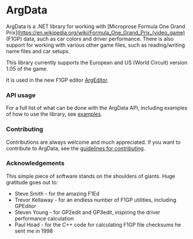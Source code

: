 # ArgData

ArgData is a .NET library for working with [Microprose Formula One Grand Prix](https://en.wikipedia.org/wiki/Formula_One_Grand_Prix_(video_game) (F1GP) data, such as car colors and driver performance. There is also support for working with various other game files, such as reading/writing name files and car setups.

This library currently supports the European and US (World Circuit) version 1.05 of the game.

It is used in the new F1GP editor [ArgEditor](http://manicomio.se/argeditor).


### API usage

For a full list of what can be done with the ArgData API, including examples
of how to use the library, see [examples](EXAMPLES.md).


### Contributing

Contributions are always welcome and much appreciated. If you want to contribute to ArgData, see the [guidelines for contributing](CONTRIBUTING.MD).


### Acknowledgements

This simple piece of software stands on the shoulders of giants. Huge gratitude goes out to:

* Steve Smith - for the amazing F1Ed
* Trevor Kellaway - for an endless number of F1GP utilities, including GPEditor
* Steven Young - for GP2edit and GP3edit, inspiring the driver performance calculation
* Paul Hoad - for the C++ code for calculating F1GP file checksums he sent me in 1998
